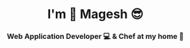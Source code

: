 <h1 align="center">I'm 👑 Magesh 😎</h1>
<h3 align="center">Web Application Developer 💻 & Chef at my home 🤫</h3>


<!--
**mageshkumar1598/mageshkumar1598** is a ✨ _special_ ✨ repository because its `README.md` (this file) appears on your GitHub profile.

Here are some ideas to get you started:

- 🔭 I’m currently working on ...
- 🌱 I’m currently learning ...
- 👯 I’m looking to collaborate on ...
- 🤔 I’m looking for help with ...
- 💬 Ask me about ...
- 📫 How to reach me: ...
- 😄 Pronouns: ...
- ⚡ Fun fact: ...
-->
